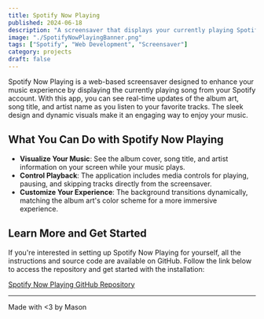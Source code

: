 ```yaml
---
title: Spotify Now Playing
published: 2024-06-18
description: "A screensaver that displays your currently playing Spotify track."
image: "./SpotifyNowPlayingBanner.png"
tags: ["Spotify", "Web Development", "Screensaver"]
category: projects
draft: false
---
```


Spotify Now Playing is a web-based screensaver designed to enhance your music experience by displaying the currently playing song from your Spotify account. With this app, you can see real-time updates of the album art, song title, and artist name as you listen to your favorite tracks. The sleek design and dynamic visuals make it an engaging way to enjoy your music.

## What You Can Do with Spotify Now Playing

- **Visualize Your Music**: See the album cover, song title, and artist information on your screen while your music plays.
- **Control Playback**: The application includes media controls for playing, pausing, and skipping tracks directly from the screensaver.
- **Customize Your Experience**: The background transitions dynamically, matching the album art's color scheme for a more immersive experience.

## Learn More and Get Started

If you're interested in setting up Spotify Now Playing for yourself, all the instructions and source code are available on GitHub. Follow the link below to access the repository and get started with the installation:

[Spotify Now Playing GitHub Repository](https://github.com/11ason/Spotify-Now-Playing)

---

Made with <3 by Mason
